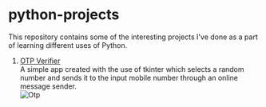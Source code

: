 # python-projects
This repository contains some of the interesting projects I've done as a part of learning different uses of Python.

1. [OTP Verifier](https://github.com/ArnabC27/python-projects/blob/main/otp-verifier.py) <br>
    A simple app created with the use of tkinter which selects a random number and sends it to the input mobile number through an online message sender.<br>![Otp](https://user-images.githubusercontent.com/70847577/117064791-4744ba80-ad44-11eb-845a-589fec249dde.png)
  
